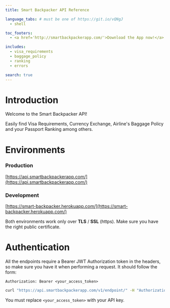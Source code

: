 ```yaml
---
title: Smart Backpacker API Reference

language_tabs: # must be one of https://git.io/vQNgJ
  - shell

toc_footers:
  - <a href='http://smartbackpackerapp.com/'>Download the App now!</a>

includes:
  - visa_requirements
  - baggage_policy
  - ranking
  - errors

search: true
---
```


# Introduction

Welcome to the Smart Backpacker API! 

Easily find Visa Requirements, Currency Exchange, Airline's Baggage Policy and your Passport Ranking among others.

# Environments

### Production

[https://api.smartbackpackerapp.com/](https://api.smartbackpackerapp.com/)

### Development

[https://smart-backpacker.herokuapp.com/](https://smart-backpacker.herokuapp.com/)

<aside class="success">
Both environments work only over <b>TLS</b> / <b>SSL</b> (https). Make sure you have the right public certificate.
</aside>

# Authentication

All the endpoints require a Bearer JWT Authorization token in the headers, so make sure you have it when performing a request. It should follow the form:

`Authorization: Bearer <your_access_token>`

```bash
curl "https://api.smartbackpackerapp.com/v1/endpoint/" -H "Authorization: Bearer <your_access_token>"
```

<aside class="notice">
You must replace <code>&lt;your_access_token&gt;</code> with your API key.
</aside>

